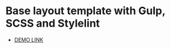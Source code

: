 # Base layout template with Gulp, SCSS and Stylelint
  - [DEMO LINK](https://vazilx.github.io/MY_BIKE_landing/)
